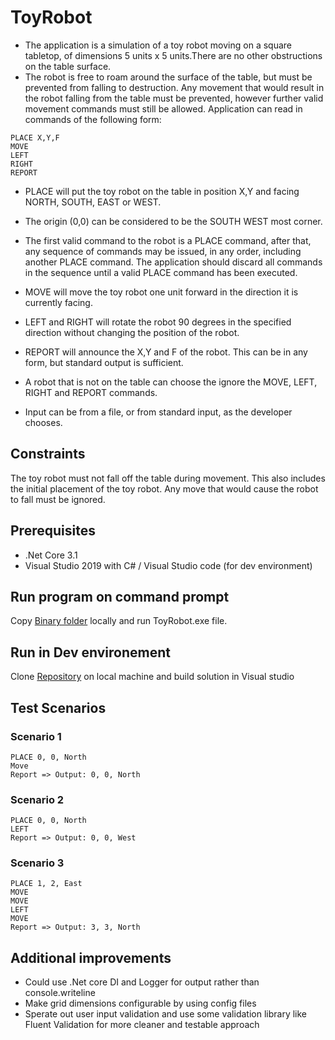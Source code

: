 # ToyRobot

* The application is a simulation of a toy robot moving on a square tabletop, of dimensions 5 units x 5 units.There are no other obstructions on the table surface.
* The robot is free to roam around the surface of the table, but must be prevented from falling to destruction. Any movement that would result in the robot falling from the table must be prevented, however further valid movement commands must still be allowed.
Application can read in commands of the following form:

```
PLACE X,Y,F
MOVE
LEFT
RIGHT
REPORT
```

* PLACE will put the toy robot on the table in position X,Y and facing NORTH, SOUTH, EAST or WEST.

* The origin (0,0) can be considered to be the SOUTH WEST most corner.

* The first valid command to the robot is a PLACE command, after that, any sequence of commands may be issued, in any order, including another PLACE command. The application should discard all commands in the sequence until a valid PLACE command has been executed.

* MOVE will move the toy robot one unit forward in the direction it is currently facing.

* LEFT and RIGHT will rotate the robot 90 degrees in the specified direction without changing the position of the robot.

* REPORT will announce the X,Y and F of the robot. This can be in any form, but standard output is sufficient.

* A robot that is not on the table can choose the ignore the MOVE, LEFT, RIGHT and REPORT commands.

* Input can be from a file, or from standard input, as the developer chooses.

## Constraints
The toy robot must not fall off the table during movement. This also includes the initial placement of the toy robot.
Any move that would cause the robot to fall must be ignored.

## Prerequisites

* .Net Core 3.1
* Visual Studio 2019 with C# / Visual Studio code (for dev environment)

## Run program on command prompt

Copy [Binary folder](https://github.com/keshaavg/toyRobot/tree/master/ToyRobot/Binary) locally and run ToyRobot.exe file.
	

## Run in Dev environement

Clone [Repository](https://github.com/keshaavg/toyRobot.git) on local machine and build solution in Visual studio

## Test Scenarios

### Scenario 1
```
PLACE 0, 0, North
Move 
Report => Output: 0, 0, North
```

### Scenario 2
```
PLACE 0, 0, North
LEFT 
Report => Output: 0, 0, West
```

### Scenario 3
```
PLACE 1, 2, East
MOVE
MOVE
LEFT
MOVE
Report => Output: 3, 3, North
```

## Additional improvements
* Could use .Net core DI and Logger for output rather than console.writeline
* Make grid dimensions configurable by using config files
* Sperate out user input validation and use some validation library like Fluent Validation for more cleaner and testable approach
